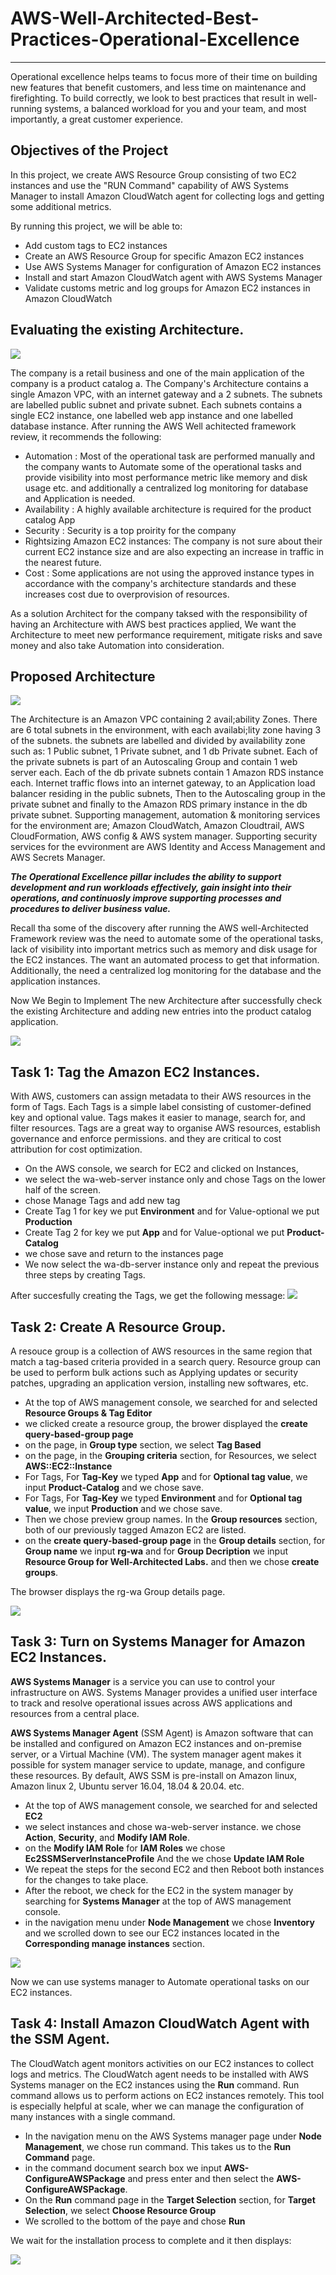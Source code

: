 # AWS-Well-Architected-Best-Practices-Operational-Excellence
---
Operational excellence helps teams to focus more of their time on building new features that benefit customers, and less time on maintenance and firefighting. To build correctly, we look to best practices that result in well-running systems, a balanced workload for you and your team, and most importantly, a great customer experience.

## Objectives of the Project
In this project, we create AWS Resource Group consisting of two EC2 instances and use the "RUN Command" capability of AWS Systems Manager to install Amazon CloudWatch agent for collecting logs and getting some additional metrics.

By running this project, we will be able to:

* Add custom tags to EC2 instances
* Create an AWS Resource Group for specific Amazon EC2 instances
* Use AWS Systems Manager for configuration of Amazon EC2 instances
* Install and start Amazon CloudWatch agent with AWS Systems Manager
* Validate customs metric and log groups for Amazon EC2 instances in Amazon CloudWatch

## Evaluating the existing Architecture.

![](https://github.com/Tolu4realluv/AWS-Well-Architected-Best-Practices-Operational-Excellence/blob/main/starting%20image.png)

The company is a retail business and one of the main application of the company is a product catalog a. The Company's  Architecture contains a single Amazon VPC, with an internet gateway and a 2 subnets. The subnets are labelled public subnet and private subnet. Each subnets contains a single EC2 instance, one labelled web app instance and one labelled database instance.
After running the AWS Well achitected framework review, it recommends the following:

* Automation : Most of the operational task are performed manually and the company wants to Automate some of the operational tasks and provide visibility into most performance metric like memory and disk usage etc. and additionally a centralized log monitoring for database  and Application is needed.
* Availability : A highly available architecture is required for the product catalog App
* Security : Security is a top proirity for the company
* Rightsizing Amazon EC2 instances: The company is not sure about their current EC2 instance size and are also expecting an increase in traffic in the nearest future.
* Cost : Some applications are not using the approved instance types in accordance with the company's architecture standards and these increases cost due to overprovision of resources.

As a solution Architect for the company taksed with the responsibility of having an Architecture with AWS best practices applied, We want the Architecture to meet new performance requirement, mitigate risks and save money and also take Automation into consideration.

## Proposed Architecture

![](https://github.com/Tolu4realluv/AWS-Well-Architected-Best-Practices-Operational-Excellence/blob/main/Proposed.png)

The Architecture is an Amazon VPC containing 2 avail;ability Zones. There are 6 total subnets in the environment, with each availabi;lity zone having 3 of the subnets. the subnets are labelled and divided by availability zone such as: 1 Public subnet, 1 Private subnet, and 1 db Private subnet. Each of the private subnets is part of an Autoscaling Group and contain 1 web server each. Each of the db private subnets contain 1 Amazon RDS instance each. Internet traffic flows into an internet gateway, to an Application load balancer residing in the public subnets, Then to the Autoscaling group in the private subnet and finally to the Amazon RDS primary instance in the db private subnet. Supporting management, automation & monitoring services for the environment are; Amazon CloudWatch, Amazon Cloudtrail, AWS CloudFormation,  AWS config & AWS system manager. Supporting security services for the evvironment are AWS Identity and Access Management and AWS Secrets Manager. 

___The Operational Excellence pillar includes the ability to support development and run workloads effectively, gain insight into their operations, and continuosly improve supporting processes and procedures to deliver business value.___ 

 Recall tha some of the discovery after running the AWS well-Architected Framework review was the need to automate some of the operational tasks, lack of visibility into important metrics such as memory and disk usage for the EC2 instances. The want an automated process to get that information. Additionally, the need a centralized log monitoring for the database and the application instances.

Now We Begin to Implement The new Architecture after successfully check the existing Architecture and adding new entries into the product catalog application.

![](https://github.com/Tolu4realluv/AWS-Well-Architected-Best-Practices-Operational-Excellence/blob/main/product.JPG)

## Task 1: Tag the Amazon EC2 Instances.

With AWS, customers can assign metadata to their AWS resources in the form of Tags. Each Tags is a simple label consisting of customer-defined key and optional value. Tags makes it easier to manage, search for, and filter resources. Tags are a great way to organise AWS resources, establish governance and enforce permissions. and they are critical to cost attribution for cost optimization. 

* On the AWS console, we search for EC2 and clicked on Instances,
* we select the wa-web-server instance only and chose Tags on the lower half of the screen.
* chose Manage Tags and add new tag
* Create Tag 1 for key we put __Environment__ and for Value-optional we put __Production__
* Create Tag 2 for key we put __App__ and for Value-optional we put __Product-Catalog__
* we chose save and return to the instances page
* We now select the wa-db-server instance only and repeat the previous three steps by creating Tags.
  
After succesfully creating the Tags, we get the following message:
![](https://github.com/Tolu4realluv/AWS-Well-Architected-Best-Practices-Operational-Excellence/blob/main/Tags.JPG)

## Task 2: Create A Resource Group.
A resouce group is a collection of AWS resources in the same region that match a tag-based criteria provided in a search query. Resource group can be used to perform bulk actions such as Applying updates or security patches, upgrading an application version, installing new softwares, etc.
* At the top of AWS management console, we searched for and selected __Resource Groups & Tag Editor__
* we clicked create a resource group, the brower displayed the __create query-based-group page__
* on the page, in __Group type__ section, we select __Tag Based__
* on the page, in the __Grouping criteria__ section, for Resources, we select __AWS::EC2::Instance__
* For Tags, For __Tag-Key__ we typed __App__ and for __Optional tag value__, we input __Product-Catalog__ and we chose save.
* For Tags, For __Tag-Key__ we typed __Environment__ and for __Optional tag value__, we input __Production__ and we chose save.
* Then we chose preview group names.
In the __Group resources__ section, both of our previously tagged Amazon EC2 are listed.
* on the __create query-based-group page__ in the __Group details__ section, for __Group name__ we input __rg-wa__ and for __Group Decription__ we input __Resource Group for Well-Architected Labs.__ and then we chose __create groups__.

The browser displays the rg-wa Group details page.

![](https://github.com/Tolu4realluv/AWS-Well-Architected-Best-Practices-Operational-Excellence/blob/main/Resource%20group.JPG)

## Task 3: Turn on Systems Manager for Amazon EC2 Instances.

__AWS Systems Manager__ is a service you can use to control your infrastructure on AWS. Systems Manager provides a unified user interface to track and resolve operational issues across AWS applications and resources from a central place.

__AWS Systems Manager Agent__ (SSM Agent) is Amazon software that can be installed and configured on Amazon EC2 instances and on-premise server, or a Virtual Machine (VM). The system manager agent makes it possible for system manager service to update, manage, and configure these resources.
By default, AWS SSM is pre-install on Amazon linux, Amazon linux 2, Ubuntu server 16.04, 18.04 & 20.04. etc.

* At the top of AWS management console, we searched for and selected __EC2__
* we select instances and chose wa-web-server instance. we chose __Action__, __Security__, and __Modify IAM Role__.
* on the __Modify IAM Role__ for __IAM Roles__ we chose __Ec2SSMServerInstanceProfile__ And the we chose __Update IAM Role__
* We repeat the steps for the second EC2 and then Reboot both instances for the changes to take place.
* After the reboot, we check for the EC2 in the system manager by searching for __Systems Manager__ at the top of AWS management console.
* in the navigation menu under __Node Management__ we chose __Inventory__ and we scrolled down to see our EC2 instances located in the __Corresponding manage instances__ section.  

![](https://github.com/Tolu4realluv/AWS-Well-Architected-Best-Practices-Operational-Excellence/blob/main/systems%20manager.JPG)

Now we can use systems manager to Automate operational tasks on our EC2 instances.

## Task 4: Install Amazon CloudWatch Agent with the SSM Agent.

The CloudWatch agent monitors activities on our EC2 instances to collect logs and metrics. The CloudWatch agent needs to be installed with AWS Systems manager on the EC2 instances using the __Run__ command. Run command allows us to perform actions on EC2 instances remotely. This tool is especially helpful at scale, wher we can manage the configuration of many instances with a single command.

* In the navigation menu on the AWS Systems manager page under __Node Management__, we chose run command. This takes us to the __Run Command__ page.
* in the command document search box we input __AWS-ConfigureAWSPackage__ and press enter and then select the __AWS-ConfigureAWSPackage__.
* On the __Run__ command page in the __Target Selection__ section, for __Target Selection__, we select __Choose Resource Group__
* We scrolled to the bottom of the paye and chose __Run__

We wait for the installation process to complete and it then displays:

![](https://github.com/Tolu4realluv/AWS-Well-Architected-Best-Practices-Operational-Excellence/blob/main/cloudwatch%20agent%20success.JPG)

